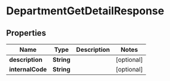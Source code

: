 

# DepartmentGetDetailResponse


## Properties

| Name | Type | Description | Notes |
|------------ | ------------- | ------------- | -------------|
|**description** | **String** |  |  [optional] |
|**internalCode** | **String** |  |  [optional] |



